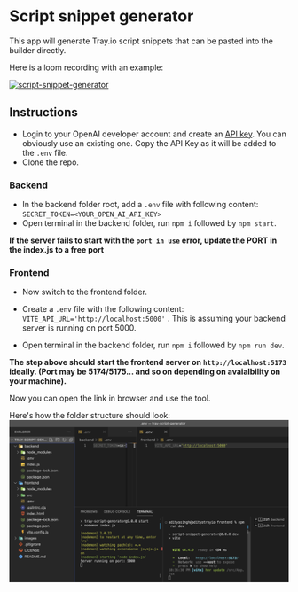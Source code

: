# Script snippet generator

This app will generate Tray.io script snippets that can be pasted into the builder directly.

Here is a loom recording with an example:

[![script-snippet-generator](https://cdn.loom.com/sessions/thumbnails/01fc763c49214472a2f699ee61e0d6a4-1693174610509-with-play.gif)](https://www.loom.com/share/01fc763c49214472a2f699ee61e0d6a4)

## Instructions

- Login to your OpenAI developer account and create an [API key](https://platform.openai.com/account/api-keys). You can obviously use an existing one. Copy the API Key as it will be added to the `.env` file.
- Clone the repo.

### Backend

- In the backend folder root, add a `.env` file with following content: `SECRET_TOKEN=<YOUR_OPEN_AI_API_KEY>`
- Open terminal in the backend folder, run `npm i` followed by `npm start`.

**If the server fails to start with the `port in use` error, update the PORT in the index.js to a free port**

### Frontend

- Now switch to the frontend folder.
- Create a `.env` file with the following content: `VITE_API_URL='http://localhost:5000'` . This is assuming your backend server is running on port 5000.

- Open terminal in the backend folder, run `npm i` followed by `npm run dev`.

**The step above should start the frontend server on `http://localhost:5173` ideally. (Port may be 5174/5175... and so on depending on avaialbility on your machine).**

Now you can open the link in browser and use the tool.

Here's how the folder structure should look:
![folder_structure](./images/folder_structure.png)
